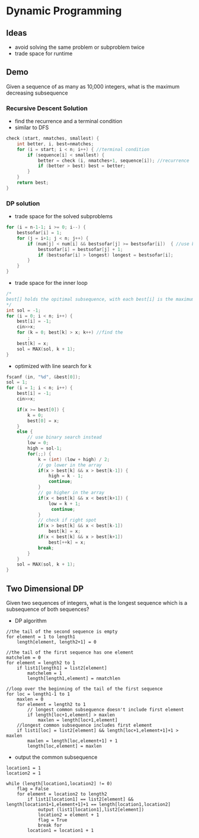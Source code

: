 # Dynamic Programming

## Ideas
* avoid solving the same problem or subproblem twice
* trade space for runtime

## Demo
Given a sequence of as many as 10,000 integers, what is the maximum decreasing subsequence

### Recursive Descent Solution
* find the recurrence and a terminal condition
* similar to DFS
```C++
check (start, nmatches, smallest) {
    int better, i, best=nmatches;
    for (i = start; i < n; i++) { //terminal condition
        if (sequence[i] < smallest) {
            better = check (i, nmatches+1, sequence[i]); //recurrence
            if (better > best) best = better;
        }
    }
    return best;
}
```

### DP solution
* trade space for the solved subproblems
```C++
for (i = n-1-1; i >= 0; i--) {
    bestsofar[i] = 1;
    for (j = i+1; j < n; j++) {
        if (num[j] < num[i] && bestsofar[j] >= bestsofar[i])  { //use bestsofar[i] to record the length of best sequence from i to end
            bestsofar[i] = bestsofar[j] + 1;
            if (bestsofar[i] > longest) longest = bestsofar[i];
        }
    }
}
```
* trade space for the inner loop
```C++
/*
best[] holds the opitimal subsequence, with each best[i] is the maximum last element of subsequence of length i+1
*/
int sol = -1;
for (i = 0; i < n; i++) {
	best[i] = -1;
	cin>>x;
	for (k = 0; best[k] > x; k++) //find the 
	    ;
	best[k] = x; 
	sol = MAX(sol, k + 1);
}
```
* optimized with line search for k 
```C++
fscanf (in, "%d", &best[0]);
sol = 1;
for (i = 1; i < n; i++) {
    best[i] = -1;
    cin>>x;

    if(x >= best[0]) {
        k = 0;
        best[0] = x;
    }
    else {
        // use binary search instead
        low = 0;
        high = sol-1;
        for(;;) {
            k = (int) (low + high) / 2;
            // go lower in the array
            if(x > best[k] && x > best[k-1]) {
                high = k - 1;
                continue;
            }
            // go higher in the array
            if(x < best[k] && x < best[k+1]) {
                low = k + 1;
                 continue;
            }
            // check if right spot
            if(x > best[k] && x < best[k-1])
                best[k] = x;
            if(x < best[k] && x > best[k+1])
                best[++k] = x;
            break;
        }
    }
	sol = MAX(sol, k + 1);
}
```

## Two Dimensional DP
Given two sequences of integers, what is the longest sequence which is a subsequence of both sequences?
* DP algorithm
```
//the tail of the second sequence is empty
for element = 1 to length1
    length[element, length2+1] = 0

//the tail of the first sequence has one element
matchelem = 0
for element = length2 to 1
    if list1[length1] = list2[element]
        matchelem = 1
        length[length1,element] = nmatchlen 

//loop over the beginning of the tail of the first sequence
for loc = length1-1 to 1
    maxlen = 0
    for element = length2 to 1
        // longest common subsequence doesn't include first element
        if length[loc+1,element] > maxlen
            maxlen = length[loc+1,element]
    //longest common subsequence includes first element
    if list1[loc] = list2[element] && length[loc+1,element+1]+1 > maxlen
        maxlen = length[loc,element+1] + 1
        length[loc,element] = maxlen
```
* output the common subsequence
```
location1 = 1
location2 = 1

while (length[location1,location2] != 0)
    flag = False
    for element = location2 to length2
        if list1[location1] == list2[element] && length[location1+1,element+1]+1 == length[location1,location2]
            output (list1[location1],list2[element])
            location2 = element + 1
            flag = True
            break for
        location1 = location1 + 1
```

